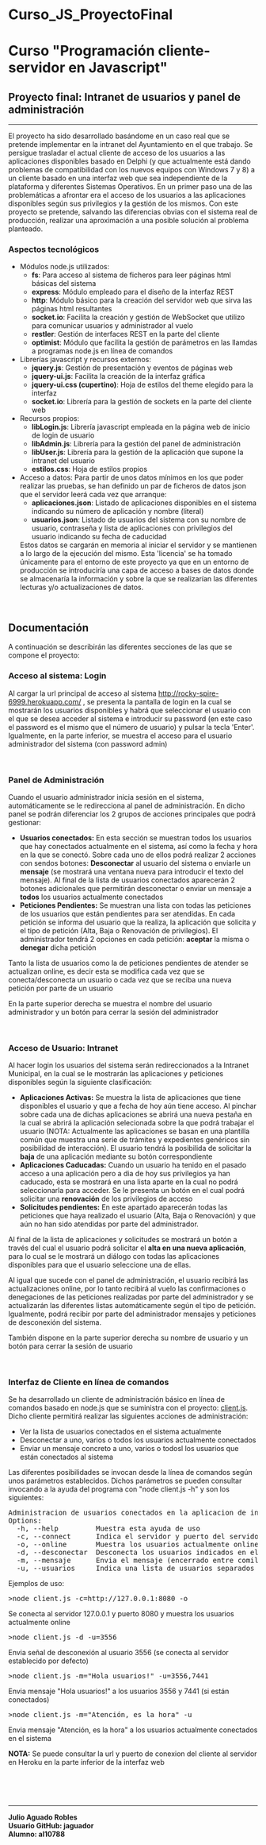 Curso_JS_ProyectoFinal
======================

<h1>Curso "Programación cliente-servidor en Javascript"</h1>
<h2>Proyecto final: Intranet de usuarios y panel de administración</h2>
<hr>
<p>El proyecto ha sido desarrollado basándome en un caso real que se pretende implementar en la intranet del Ayuntamiento en el que trabajo. Se persigue trasladar el actual cliente de acceso de los usuarios a las aplicaciones disponibles basado en Delphi (y que actualmente está dando problemas de compatibilidad con los nuevos equipos con Windows 7 y 8) a un cliente basado en una interfaz web que sea independiente de la plataforma y diferentes Sistemas Operativos. En un primer paso una de las problemáticas a afrontar era el acceso de los usuarios a las aplicaciones disponibles según sus privilegios y la gestión de los mismos. Con este proyecto se pretende, salvando las diferencias obvias con el sistema real de producción, realizar una aproximación a una posible solución al problema planteado.</p>
<h3>Aspectos tecnológicos</h3>
<ul>
<li>Módulos node.js utilizados: 
        <ul>
                <li><b>fs</b>: Para acceso al sistema de ficheros para leer páginas html básicas del sistema</li>
                <li><b>express</b>: Módulo empleado para el diseño de la interfaz REST</li>
                <li><b>http</b>: Módulo básico para la creación del servidor web que sirva las páginas html resultantes</li>
                <li><b>socket.io</b>: Facilita la creación y gestión de WebSocket que utilizo para comunicar usuarios y administrador al vuelo </li>
                <li><b>restler</b>: Gestión de interfaces REST en la parte del cliente</li>
                <li><b>optimist</b>: Módulo que facilita la gestión de parámetros en las llamdas a programas node.js en línea de comandos</li>
        </ul>
</li>
<li>Librerías javascript y recursos externos: 
        <ul>
                <li><b>jquery.js</b>: Gestión de presentación y eventos de páginas web</li>
                <li><b>jquery-ui.js</b>: Facilita la creación de la interfaz gráfica</li>
                <li><b>jquery-ui.css (cupertino)</b>: Hoja de estilos del theme elegido para la interfaz</li>
                <li><b>socket.io</b>: Librería para la gestión de sockets en la parte del cliente web</li>
        </ul>
</li>
<li>Recursos propios: 
        <ul>
                <li><b>libLogin.js</b>: Librería javascript empleada en la página web de inicio de login de usuario</li>
                <li><b>libAdmin.js</b>: Librería para la gestión del panel de administración</li>
                <li><b>libUser.js</b>: Librería para la gestión de la aplicación que supone la intranet del usuario</li>
                <li><b>estilos.css</b>: Hoja de estilos propios</li>
        </ul>
</li>
<li>Acceso a datos: Para partir de unos datos mínimos en los que poder realizar las pruebas, se han definido un par de ficheros de datos json que el servidor leerá cada vez que arranque:
        <ul>
                <li><b>aplicaciones.json</b>: Listado de aplicaciones disponibles en el sistema indicando su número de aplicación y nombre (literal)</li>
                <li><b>usuarios.json</b>: Listado de usuarios del sistema con su nombre de usuario, contraseña y lista de aplicaciones con privilegios del usuario indicando su fecha de caducidad</li>
        </ul>
        Estos datos se cargarán en memoria al iniciar el servidor y se mantienen a lo largo de la ejecución del mismo. Esta 'licencia' se ha tomado únicamente para el entorno de este proyecto ya que en un entorno de producción se introduciría una capa de acceso a bases de datos donde se almacenaría la información y sobre la que se realizarían las diferentes lecturas y/o actualizaciones de datos. 
</li>
</ul>
<br/>
<h2>Documentación</h2>
<p>A continuación se describirán las diferentes secciones de las que se compone el proyecto:</p>
<h3>Acceso al sistema: Login</h3>
<p>Al cargar la url principal de acceso al sistema <a href="http://rocky-spire-6999.herokuapp.com/">http://rocky-spire-6999.herokuapp.com/</a> , se presenta la pantalla de login en la cual se mostrarán los usuarios disponibles y habrá que seleccionar el usuario con el que se desea acceder al sistema e introducir su password (en este caso el password es el mismo que el número de usuario) y pulsar la tecla 'Enter'. Igualmente, en la parte inferior, se muestra el acceso para el usuario administrador del sistema (con password admin)</p>
</br>
<h3>Panel de Administración</h3>
<p>Cuando el usuario administrador inicia sesión en el sistema, automáticamente se le redirecciona al panel de administración. En dicho panel se podrán diferenciar los 2 grupos de acciones principales que podrá gestionar:</p>
<ul>
<li><b>Usuarios conectados:</b> En esta sección se muestran todos los usuarios que hay conectados actualmente en el sistema, así como la fecha y hora en la que se conectó. Sobre cada uno de ellos podrá realizar 2 acciones con sendos botones: <b>Desconectar</b> al usuario del sistema o enviarle un <b>mensaje</b> (se mostrará una ventana nueva para introducir el texto del mensaje). Al final de la lista de usuarios conectados aparecerán 2 botones adicionales que permitirán desconectar o enviar un mensaje a <b>todos</b> los usuarios actualmente conectados</li>
<li><b>Peticiones Pendientes:</b> Se muestran una lista con todas las peticiones de los usuarios que están pendientes para ser atendidas. En cada petición se informa del usuario que la realiza, la aplicación que solicita y el tipo de petición (Alta, Baja o Renovación de privilegios). El administrador tendrá 2 opciones en cada petición: <b>aceptar</b> la misma o <b>denegar</b> dicha petición</li>
</ul>
<p>Tanto la lista de usuarios como la de peticiones pendientes de atender se actualizan online, es decir esta se modifica cada vez que se conecta/desconecta un usuario o cada vez que se reciba una nueva petición por parte de un usuario</p>
<p>En la parte superior derecha se muestra el nombre del usuario administrador y un botón para cerrar la sesión del administrador</p>
</br>
<h3>Acceso de Usuario: Intranet</h3>
<p>Al hacer login los usuarios del sistema serán redireccionados a la Intranet Municipal, en la cual se le mostrarán las aplicaciones y peticiones disponibles según la siguiente clasificación:</p>
<ul>
<li><b>Aplicaciones Activas:</b> Se muestra la lista de aplicaciones que tiene disponibles el usuario y que a fecha de hoy aún tiene acceso. Al pinchar sobre cada una de dichas aplicaciones se abrirá una nueva pestaña en la cual se abrirá la aplicación selecionada sobre la que podrá trabajar el usuario (NOTA: Actualmente las aplicaciones se basan en una plantilla común que muestra una serie de trámites y expedientes genéricos sin posibilidad de interacción). El usuario tendrá la posibilida de solicitar la <b>baja</b> de una aplicación mediante su botón correspondiente</li>
<li><b>Aplicaciones Caducadas:</b> Cuando un usuario ha tenido en el pasado acceso a una aplicación pero a dia de hoy sus privilegios ya han caducado, esta se mostrará en una lista aparte en la cual no podrá seleccionarla para acceder. Se le presenta un botón en el cual podrá solicitar una <b>renovación</b> de los privilegios de acceso</li>
<li><b>Solicitudes pendientes:</b> En este apartado aparecerán todas las peticiones que haya realizado el usuario (Alta, Baja o Renovación) y que aún no han sido atendidas por parte del administrador.</li>
</ul>
<p>Al final de la lista de aplicaciones y solicitudes se mostrará un botón a través del cual el usuario podrá solicitar el <b>alta en una nueva aplicación</b>, para lo cual se le mostrará un diálogo con todas las aplicaciones disponibles para que el usuario seleccione una de ellas.</p>
<p>Al igual que sucede con el panel de administración, el usuario recibirá las actualizaciones online, por lo tanto recibirá al vuelo las confirmaciones o denegaciones de las peticiones realizadas por parte del administrador y se actualizarán las diferentes listas automáticamente según el tipo de petición. Igualmente, podrá recibir por parte del administrador mensajes y peticiones de desconexión del sistema.</p>
<p>También dispone en la parte superior derecha su nombre de usuario y un botón para cerrar la sesión de usuario</p>
<br/>
<h3>Interfaz de Cliente en línea de comandos</h3>
<p>Se ha desarrollado un cliente de administración básico en línea de comandos basado en node.js que se suministra con el proyecto: <a href="https://github.com/jaguador/Curso_JS_ProyectoFinal/blob/master/client.js">client.js</a>. Dicho cliente permitirá realizar las siguientes acciones de administración:</p>
<ul>
<li>Ver la lista de usuarios conectados en el sistema actualmente</li>
<li>Desconectar a uno, varios o todos los usuarios actualmente conectados</li>
<li>Enviar un mensaje concreto a uno, varios o todosl los usuarios que están conectados al sistema</li>
</ul>
<p>Las diferentes posibilidades se invocan desde la línea de comandos según unos parámetros establecidos. Dichos parámetros se pueden consultar invocando a la ayuda del programa con "node client.js -h" y son los siguientes: </p>
<pre>
Administracion de usuarios conectados en la aplicacion de intranet municipal.
Options:
  -h, --help         Muestra esta ayuda de uso
  -c, --connect      Indica el servidor y puerto del servidor al que se conectara en formato direcion:puerto [default: "http://rocky-spire-6999.herokuapp.com/:80"]
  -o, --online       Muestra los usuarios actualmente online
  -d, --desconectar  Desconecta los usuarios indicados en el parametro -u
  -m, --mensaje      Envia el mensaje (encerrado entre comillas "") especificado a los usuarios indicados en el parametro -u. Ej: -m="Mensaje a usuarios"
  -u, --usuarios     Indica una lista de usuarios separados por comas(,) a los que aplicar la accion -d(desconectar) o -m(mensaje).Si no se especifica valor en el parametro se aplicara a todos los usuarios conectados. Ej: -u=3556,1497
</pre>
<p>Ejemplos de uso:
<pre>>node client.js -c=http://127.0.0.1:8080 -o</pre> Se conecta al servidor 127.0.0.1 y puerto 8080 y muestra los usuarios actualmente online 
<pre>>node client.js -d -u=3556</pre> Envia señal de desconexión al usuario 3556 (se conecta al servidor establecido por defecto)
<pre>>node client.js -m="Hola usuarios!" -u=3556,7441</pre> Envia mensaje "Hola usuarios!" a los usuarios 3556 y 7441 (si están conectados)
<pre>>node client.js -m="Atención, es la hora" -u</pre> Envia mensaje "Atención, es la hora" a los usuarios actualmente conectados en el sistema
</p>
<p><b>NOTA:</b> Se puede consultar la url y puerto de conexion del cliente al servidor en Heroku en la parte inferior de la interfaz web</p>
<br/>
<br/><br/>
<hr>
<p><b>Julio Aguado Robles<br/>
Usuario GitHub: jaguador</br> Alumno: al10788</b></p>

